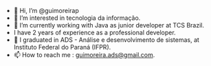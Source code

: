 - 👋 Hi, I’m @guimoreirap
- 👀 I’m interested in tecnologia da informação.
- 🌱 I’m currently working with Java as junior developer at TCS Brazil.
- I have 2 years of experience as a professional developer.
- 💞️ I graduated in ADS - Análise e desenvolvimento de sistemas, at Instituto Federal do Paraná (IFPR).
- 📫 How to reach me : guimoreira.ads@gmail.com.
<!---
guimoreirap/guimoreirap is a ✨ special ✨ repository because its `README.md` (this file) appears on your GitHub profile.
You can click the Preview link to take a look at your changes.
--->
